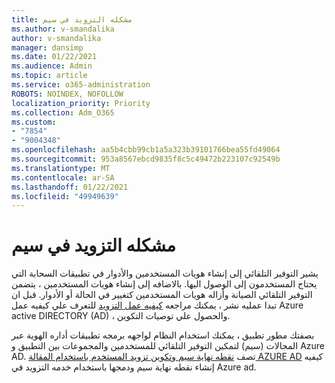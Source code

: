 ```yaml
---
title: مشكله التزويد في سيم
ms.author: v-smandalika
author: v-smandalika
manager: dansimp
ms.date: 01/22/2021
ms.audience: Admin
ms.topic: article
ms.service: o365-administration
ROBOTS: NOINDEX, NOFOLLOW
localization_priority: Priority
ms.collection: Adm_O365
ms.custom:
- "7854"
- "9004348"
ms.openlocfilehash: aa5b4cbb99cb1a5a323b39101766bea55fd49064
ms.sourcegitcommit: 953a8567ebcd9835f8c5c49472b223107c92549b
ms.translationtype: MT
ms.contentlocale: ar-SA
ms.lasthandoff: 01/22/2021
ms.locfileid: "49949639"
---
```

# <a name="scim-provisioning-issue"></a>مشكله التزويد في سيم

يشير التوفير التلقائي إلى إنشاء هويات المستخدمين والأدوار في تطبيقات السحابة التي يحتاج المستخدمون إلى الوصول اليها. بالاضافه إلى إنشاء هويات المستخدمين ، يتضمن التوفير التلقائي الصيانة وأزاله هويات المستخدمين كتغيير في الحالة أو الأدوار. قبل ان تبدا عمليه نشر ، يمكنك مراجعه [كيفيه عمل التزويد](https://docs.microsoft.com/azure/active-directory/app-provisioning/how-provisioning-works) للتعرف علي كيفيه عمل Azure active DIRECTORY (AD) ، والحصول علي توصيات التكوين.

بصفتك مطور تطبيق ، يمكنك استخدام النظام لواجهه برمجه تطبيقات أداره الهوية عبر المجالات (سيم) لتمكين التوفير التلقائي للمستخدمين والمجموعات بين التطبيق و Azure AD. تصف [نقطه نهاية سيم وتكوين تزويد المستخدم باستخدام المقالة AZURE AD](https://docs.microsoft.com/azure/active-directory/app-provisioning/use-scim-to-provision-users-and-groups) كيفيه إنشاء نقطه نهاية سيم ودمجها باستخدام خدمه التزويد في Azure ad.



